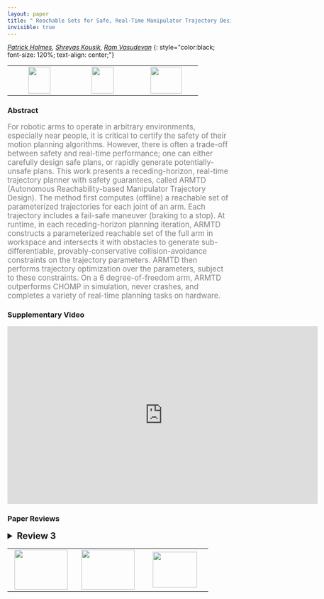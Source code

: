 ```yaml
---
layout: paper
title: " Reachable Sets for Safe, Real-Time Manipulator Trajectory Design"
invisible: true
---
```

*[Patrick Holmes](https://pdholmes.github.io/), [Shreyas Kousik](https://www.shreyaskousik.com/), [Ram Vasudevan](http://www.roahmlab.com/)*
{: style="color:black; font-size: 120%; text-align: center;"}

<table width="30%"> <tr>
<td style="width: 20%; text-align: center;"><a href="1325"><img src="{{ site.baseurl }}/images/paper_link.png"
width = "50"  height = "60"/> </a> </td>

<td style="width: 20%; text-align: center;"><a href="https://github.com/ramvasudevan/arm_planning"><img src="{{ site.baseurl }}/images/software_link.png"
width = "50"  height = "60"/> </a> </td>

<td style="width: 20%; text-align: center;"><a href="nan"><img src="{{ site.baseurl }}/images/pheedloop_link.png"
width = "70"  height = "60"/> </a> </td>

</tr></table>

### Abstract
<html><p style="color:gray; font-size: 120%; text-align: justified;">
For robotic arms to operate in arbitrary environments, especially near people, it is critical to certify the safety of their motion planning algorithms. However, there is often a trade-off between safety and real-time performance; one can either carefully design safe plans, or rapidly generate potentially-unsafe plans. This work presents a receding-horizon, real-time trajectory planner with safety guarantees, called ARMTD (Autonomous Reachability-based Manipulator Trajectory Design). The method first computes (offline) a reachable set of parameterized trajectories for each joint of an arm. Each trajectory includes a fail-safe maneuver (braking to a stop). At runtime, in each receding-horizon planning iteration, ARMTD constructs a parameterized reachable set of the full arm in workspace and intersects it with obstacles to generate sub-differentiable, provably-conservative collision-avoidance constraints on the trajectory parameters. ARMTD then performs trajectory optimization over the parameters, subject to these constraints. On a 6 degree-of-freedom arm, ARMTD outperforms CHOMP in simulation, never crashes, and completes a variety of real-time planning tasks on hardware.
</p></html>

### Supplementary Video
<iframe width="700" height="400" src="https://www.youtube.com/embed/ySnux2owlAA " frameborder="0" allow="accelerometer; autoplay; encrypted-media; gyroscope; picture-in-picture" allowfullscreen></iframe>

### Paper Reviews
<details><summary style="font-size:20px;"><b> Review 3</b></summary>
<p style="color:gray; font-size: 120%; text-align: justified;">
Overall, the work is of high quality and the results are impressive, but the paper is not matching the quality of the work.While the first part is clear and easy to follow, there are some notions that are not clearly motivated and explained. For instance the slicing is introducedearly in the paper but its objective only explained later. As the paper introduces many notions, it is hard to get the global picture of how everything works together.I would recommend producing a figure detailing the offline and the online step to provide a gentler introduction to the method.A particularly annoying point concerns the supplementary document that seems to be simply a previous version of the paper. This strikes me as a demonstrationof laziness; how hard was it to simply extract the proofs and relevant information from the document and present them on a reduced file ?The sections are not even properly refered in the paper. This is clearly not acceptable.This being said, again I think the work is of high quality.
</p> </details>

<table width="100%"><tr><td style="width: 30%; text-align: center;"><a href="{{ site.baseurl }}/program/papers/99"> <img src="{{ site.baseurl }}/images/previous_icon.png" width = "120"  height = "90"/> </a> </td>

<td style="width: 30%; text-align: center;"><a href="{{ site.baseurl }}/program/papers"> <img src="{{ site.baseurl }}/images/overview_icon.png" width = "120"  height = "90"/> </a> </td> 

<td style="width: 30%; text-align: center;"><a href="{{ site.baseurl }}/program/papers/101"> <img src="{{ site.baseurl }}/images/next_icon.png" width = "100"  height = "80"/> </a> </td> 

</tr></table>

